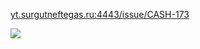 [yt.surgutneftegas.ru:4443/issue/CASH-173](https://yt.surgutneftegas.ru:4443/issue/CASH-173)

![](msedge_UJolUgwL2j.png)



